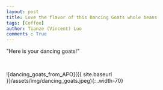 ```yaml
---
layout: post
title: Love the flavor of this Dancing Goats whole beans
tags: [Coffee]
author: Tianze (Vincent) Luo
comments : True
---
```


<p> "Here is your dancing goats!" </p>
<br>

![dancing_goats_from_APO]({{ site.baseurl }}/assets/img/dancing_goats.jpeg){: .width-70}
